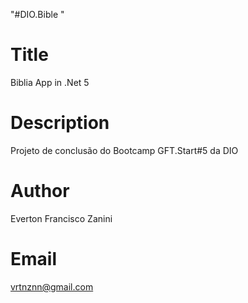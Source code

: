 "#DIO.Bible " 

# Title
Biblia App in .Net 5

# Description
Projeto de conclusão do Bootcamp GFT.Start#5 da DIO

# Author
Everton Francisco Zanini

# Email
vrtnznn@gmail.com 